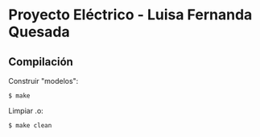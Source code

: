 # Proyecto Eléctrico - Luisa Fernanda Quesada

## Compilación

Construir "modelos":

```
$ make
```

Limpiar .o:

```
$ make clean
```
